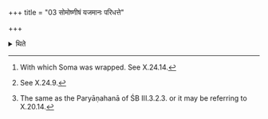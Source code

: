 +++
title = "03 सोमोष्णीषं यजमानः परिधत्ते"

+++

<details><summary>थिते</summary>

3. The sacrificer wears the turban of Soma.[^1] The wife of the sacrificer (wears) (the piece of cloth) with which the (measured out) Soma had been tied[^2] or (the piece of cloth) with which the Soma had been enclosed.[^3]   

[^1]: With which Soma was wrapped. See X.24.14.  

[^2]: See X.24.9.  

[^3]: The same as the Paryāṇahanā of ŚB III.3.2.3. or it may be referring to X.20.14.  
</details>
